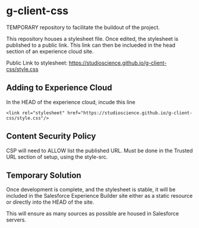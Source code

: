 # g-client-css
TEMPORARY repository to facilitate the buildout of the project.

This repository houses a stylesheet file. Once edited, the stylesheet is published to a public link. This link can then be inclueded in the head section of an experience cloud site.

Public Link to stylesheet: https://studioscience.github.io/g-client-css/style.css

## Adding to Experience Cloud
In the HEAD of the experience cloud, incude this line

```
<link rel="stylesheet" href="https://studioscience.github.io/g-client-css/style.css"/>
```

## Content Security Policy
CSP will need to ALLOW list the published URL. Must be done in the Trusted URL section of setup, using the style-src.

## Temporary Solution
Once development is complete, and the stylesheet is stable, it will be included in the Salesforce Experience Builder site either as a static resource or directly into the HEAD of the site.

This will ensure as many sources as possible are housed in Salesforce servers.

